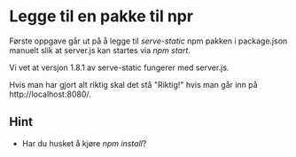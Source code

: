 # Legge til en pakke til npr
Første oppgave går ut på å legge til _serve-static_ npm pakken i package.json manuelt slik at server.js kan startes via _npm start_.

Vi vet at versjon 1.8.1 av serve-static fungerer med server.js.

Hvis man har gjort alt riktig skal det stå "Riktig!" hvis man går inn på http://localhost:8080/.


## Hint
- Har du husket å kjøre _npm install_?

